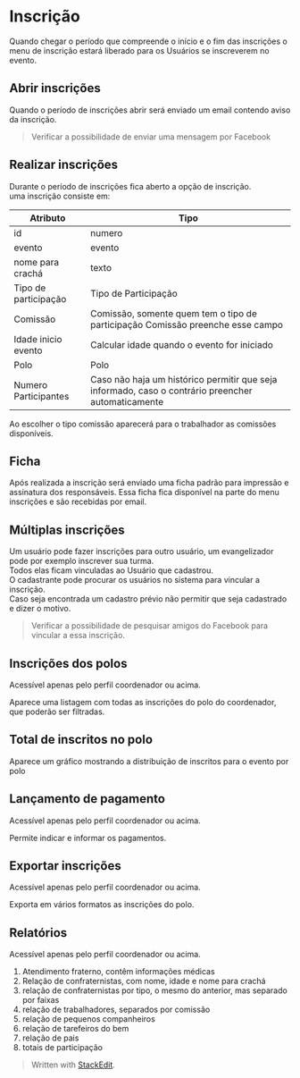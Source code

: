 <h1 id="inscrição">Inscrição</h1>
<p>Quando chegar o período que compreende o início e o fim das inscrições o menu de inscrição estará liberado para os Usuários se inscreverem no evento.</p>
<h2 id="abrir-inscrições">Abrir inscrições</h2>
<p>Quando o período de inscrições abrir será enviado um email contendo aviso da inscrição.</p>
<blockquote>
<p>Verificar a possibilidade de enviar uma mensagem por Facebook</p>
</blockquote>
<h2 id="realizar-inscrições">Realizar inscrições</h2>
<p>Durante o período de inscrições fica aberto a opção de inscrição.<br>
uma inscrição consiste em:</p>

<table>
<thead>
<tr>
<th>Atributo</th>
<th>Tipo</th>
</tr>
</thead>
<tbody>
<tr>
<td>id</td>
<td>numero</td>
</tr>
<tr>
<td>evento</td>
<td>evento</td>
</tr>
<tr>
<td>nome para crachá</td>
<td>texto</td>
</tr>
<tr>
<td>Tipo de participação</td>
<td>Tipo de Participação</td>
</tr>
<tr>
<td>Comissão</td>
<td>Comissão, somente quem tem o tipo de participação Comissão preenche esse campo</td>
</tr>
<tr>
<td>Idade inicio evento</td>
<td>Calcular idade quando o evento for iniciado</td>
</tr>
<tr>
<td>Polo</td>
<td>Polo</td>
</tr>
<tr>
<td>Numero Participantes</td>
<td>Caso não haja um histórico permitir que seja informado, caso o contrário preencher automaticamente</td>
</tr>
</tbody>
</table><p>Ao escolher o tipo comissão aparecerá para o trabalhador as comissões disponíveis.</p>
<h2 id="ficha">Ficha</h2>
<p>Após realizada a inscrição será enviado uma ficha padrão para impressão e assinatura dos responsáveis. Essa ficha fica disponível na parte do menu inscrições e são recebidas por email.</p>
<h2 id="múltiplas-inscrições">Múltiplas inscrições</h2>
<p>Um usuário pode fazer inscrições para outro usuário, um evangelizador pode por exemplo inscrever sua turma.<br>
Todos elas ficam vinculadas ao Usuário que cadastrou.<br>
O cadastrante pode procurar os usuários no sistema para vincular a inscrição.<br>
Caso seja encontrada um cadastro prévio não permitir que seja cadastrado e dizer o motivo.</p>
<blockquote>
<p>Verificar a possibilidade de pesquisar amigos do Facebook para vincular a essa inscrição.</p>
</blockquote>
<h2 id="inscrições-dos-polos">Inscrições dos polos</h2>
<p>Acessível apenas pelo perfil coordenador ou acima.</p>
<p>Aparece uma listagem com todas as inscrições do polo do coordenador, que poderão ser filtradas.</p>
<h2 id="total-de-inscritos-no-polo">Total de inscritos no polo</h2>
<p>Aparece um gráfico mostrando a distribuição de inscritos para o evento por polo</p>
<h2 id="lançamento-de-pagamento">Lançamento de pagamento</h2>
<p>Acessível apenas pelo perfil coordenador ou acima.</p>
<p>Permite indicar e informar os pagamentos.</p>
<h2 id="exportar-inscrições">Exportar inscrições</h2>
<p>Acessível apenas pelo perfil coordenador ou acima.</p>
<p>Exporta em vários formatos as inscrições do polo.</p>
<h2 id="relatórios">Relatórios</h2>
<p>Acessível apenas pelo perfil coordenador ou acima.</p>
<ol>
<li>Atendimento fraterno, contêm informações médicas</li>
<li>Relação de confraternistas, com nome, idade e nome para crachá</li>
<li>relação de confraternistas por tipo, o mesmo do anterior, mas separado por faixas</li>
<li>relação de trabalhadores, separados por comissão</li>
<li>relação de pequenos companheiros</li>
<li>relação de tarefeiros do bem</li>
<li>relação de pais</li>
<li>totais de participação</li>
</ol>
<blockquote>
<p>Written with <a href="https://stackedit.io/">StackEdit</a>.</p>
</blockquote>

